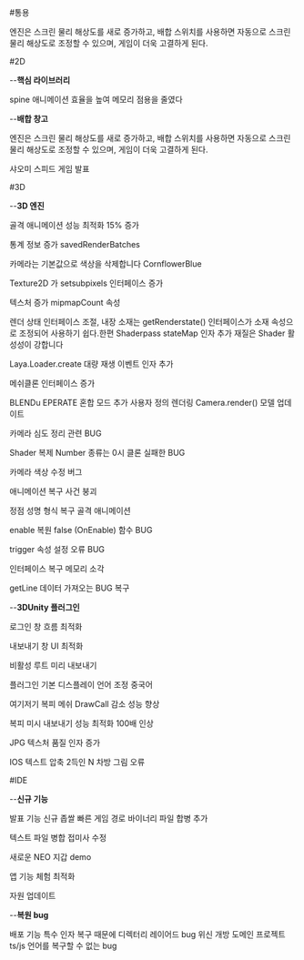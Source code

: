#통용

엔진은 스크린 물리 해상도를 새로 증가하고, 배합 스위치를 사용하면 자동으로 스크린 물리 해상도로 조정할 수 있으며, 게임이 더욱 고결하게 된다.

#2D

--**핵심 라이브러리**

spine 애니메이션 효율을 높여 메모리 점용을 줄였다


--**배합 창고**

엔진은 스크린 물리 해상도를 새로 증가하고, 배합 스위치를 사용하면 자동으로 스크린 물리 해상도로 조정할 수 있으며, 게임이 더욱 고결하게 된다.

샤오미 스피드 게임 발표


#3D

--**3D 엔진**

골격 애니메이션 성능 최적화 15% 증가
 

통계 정보 증가 savedRenderBatches

카메라는 기본값으로 색상을 삭제합니다 CornflowerBlue

Texture2D 가 setsubpixels 인터페이스 증가

텍스처 증가 mipmapCount 속성

렌더 상태 인터페이스 조절, 내장 소재는 getRenderstate() 인터페이스가 소재 속성으로 조정되어 사용하기 쉽다.한편 Shaderpass stateMap 인자 추가 재질은 Shader 활성성이 강합니다

Laya.Loader.create 대량 재생 이벤트 인자 추가

메쉬클론 인터페이스 증가

BLENDu EPERATE 혼합 모드 추가
사용자 정의 렌더링 Camera.render() 모델 업데이트

카메라 심도 정리 관련 BUG

Shader 복제 Number 종류는 0시 클론 실패한 BUG

카메라 색상 수정 버그

애니메이션 복구 사건 붕괴

정점 성명 형식 복구 골격 애니메이션

enable 복원 false (OnEnable) 함수 BUG

trigger 속성 설정 오류 BUG

인터페이스 복구 메모리 소각

getLine 데이터 가져오는 BUG 복구


--**3DUnity 플러그인**

로그인 창 흐름 최적화

내보내기 창 UI 최적화

비활성 루트 미리 내보내기

플러그인 기본 디스플레이 언어 조정 중국어

여기저기 복피 메쉬 DrawCall 감소 성능 향상

복피 미시 내보내기 성능 최적화 100배 인상

JPG 텍스처 품질 인자 증가

IOS 텍스트 압축 2득인 N 차방 그림 오류


#IDE

--**신규 기능**

발표 기능 신규 좁쌀 빠른 게임 경로
바이너리 파일 합병 추가

텍스트 파일 병합 접미사 수정

새로운 NEO 지갑 demo

앱 기능 체험 최적화

자원 업데이트

--**복원 bug**

배포 기능 특수 인자 복구 때문에 디렉터리 레이어드 bug
위신 개방 도메인 프로젝트 ts/js 언어를 복구할 수 없는 bug


  